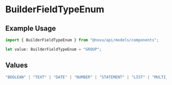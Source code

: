 # BuilderFieldTypeEnum

## Example Usage

```typescript
import { BuilderFieldTypeEnum } from "@novu/api/models/components";

let value: BuilderFieldTypeEnum = "GROUP";
```

## Values

```typescript
"BOOLEAN" | "TEXT" | "DATE" | "NUMBER" | "STATEMENT" | "LIST" | "MULTI_LIST" | "GROUP"
```